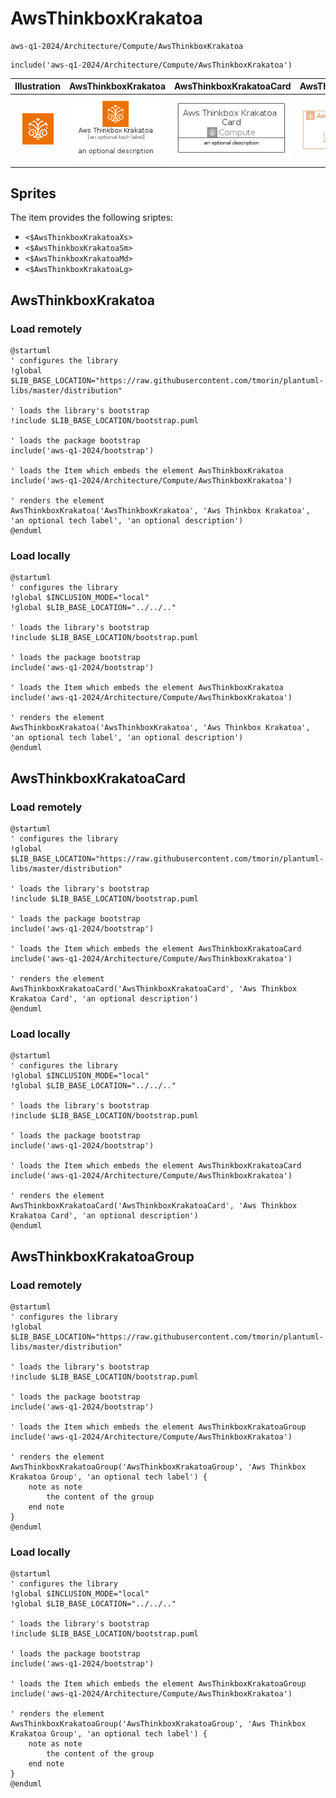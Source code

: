 # AwsThinkboxKrakatoa


```text
aws-q1-2024/Architecture/Compute/AwsThinkboxKrakatoa
```

```text
include('aws-q1-2024/Architecture/Compute/AwsThinkboxKrakatoa')
```



| Illustration | AwsThinkboxKrakatoa | AwsThinkboxKrakatoaCard | AwsThinkboxKrakatoaGroup |
| :---: | :---: | :---: | :---: |
| ![illustration for Illustration](../../../aws-q1-2024/Architecture/Compute/AwsThinkboxKrakatoa.png) | ![illustration for AwsThinkboxKrakatoa](../../../aws-q1-2024/Architecture/Compute/AwsThinkboxKrakatoa.Local.png) | ![illustration for AwsThinkboxKrakatoaCard](../../../aws-q1-2024/Architecture/Compute/AwsThinkboxKrakatoaCard.Local.png) | ![illustration for AwsThinkboxKrakatoaGroup](../../../aws-q1-2024/Architecture/Compute/AwsThinkboxKrakatoaGroup.Local.png) |



## Sprites
The item provides the following sriptes:

- `<$AwsThinkboxKrakatoaXs>`
- `<$AwsThinkboxKrakatoaSm>`
- `<$AwsThinkboxKrakatoaMd>`
- `<$AwsThinkboxKrakatoaLg>`





## AwsThinkboxKrakatoa

### Load remotely
```plantuml
@startuml
' configures the library
!global $LIB_BASE_LOCATION="https://raw.githubusercontent.com/tmorin/plantuml-libs/master/distribution"

' loads the library's bootstrap
!include $LIB_BASE_LOCATION/bootstrap.puml

' loads the package bootstrap
include('aws-q1-2024/bootstrap')

' loads the Item which embeds the element AwsThinkboxKrakatoa
include('aws-q1-2024/Architecture/Compute/AwsThinkboxKrakatoa')

' renders the element
AwsThinkboxKrakatoa('AwsThinkboxKrakatoa', 'Aws Thinkbox Krakatoa', 'an optional tech label', 'an optional description')
@enduml
```

### Load locally
```plantuml
@startuml
' configures the library
!global $INCLUSION_MODE="local"
!global $LIB_BASE_LOCATION="../../.."

' loads the library's bootstrap
!include $LIB_BASE_LOCATION/bootstrap.puml

' loads the package bootstrap
include('aws-q1-2024/bootstrap')

' loads the Item which embeds the element AwsThinkboxKrakatoa
include('aws-q1-2024/Architecture/Compute/AwsThinkboxKrakatoa')

' renders the element
AwsThinkboxKrakatoa('AwsThinkboxKrakatoa', 'Aws Thinkbox Krakatoa', 'an optional tech label', 'an optional description')
@enduml
```

## AwsThinkboxKrakatoaCard

### Load remotely
```plantuml
@startuml
' configures the library
!global $LIB_BASE_LOCATION="https://raw.githubusercontent.com/tmorin/plantuml-libs/master/distribution"

' loads the library's bootstrap
!include $LIB_BASE_LOCATION/bootstrap.puml

' loads the package bootstrap
include('aws-q1-2024/bootstrap')

' loads the Item which embeds the element AwsThinkboxKrakatoaCard
include('aws-q1-2024/Architecture/Compute/AwsThinkboxKrakatoa')

' renders the element
AwsThinkboxKrakatoaCard('AwsThinkboxKrakatoaCard', 'Aws Thinkbox Krakatoa Card', 'an optional description')
@enduml
```

### Load locally
```plantuml
@startuml
' configures the library
!global $INCLUSION_MODE="local"
!global $LIB_BASE_LOCATION="../../.."

' loads the library's bootstrap
!include $LIB_BASE_LOCATION/bootstrap.puml

' loads the package bootstrap
include('aws-q1-2024/bootstrap')

' loads the Item which embeds the element AwsThinkboxKrakatoaCard
include('aws-q1-2024/Architecture/Compute/AwsThinkboxKrakatoa')

' renders the element
AwsThinkboxKrakatoaCard('AwsThinkboxKrakatoaCard', 'Aws Thinkbox Krakatoa Card', 'an optional description')
@enduml
```

## AwsThinkboxKrakatoaGroup

### Load remotely
```plantuml
@startuml
' configures the library
!global $LIB_BASE_LOCATION="https://raw.githubusercontent.com/tmorin/plantuml-libs/master/distribution"

' loads the library's bootstrap
!include $LIB_BASE_LOCATION/bootstrap.puml

' loads the package bootstrap
include('aws-q1-2024/bootstrap')

' loads the Item which embeds the element AwsThinkboxKrakatoaGroup
include('aws-q1-2024/Architecture/Compute/AwsThinkboxKrakatoa')

' renders the element
AwsThinkboxKrakatoaGroup('AwsThinkboxKrakatoaGroup', 'Aws Thinkbox Krakatoa Group', 'an optional tech label') {
    note as note
        the content of the group
    end note
}
@enduml
```

### Load locally
```plantuml
@startuml
' configures the library
!global $INCLUSION_MODE="local"
!global $LIB_BASE_LOCATION="../../.."

' loads the library's bootstrap
!include $LIB_BASE_LOCATION/bootstrap.puml

' loads the package bootstrap
include('aws-q1-2024/bootstrap')

' loads the Item which embeds the element AwsThinkboxKrakatoaGroup
include('aws-q1-2024/Architecture/Compute/AwsThinkboxKrakatoa')

' renders the element
AwsThinkboxKrakatoaGroup('AwsThinkboxKrakatoaGroup', 'Aws Thinkbox Krakatoa Group', 'an optional tech label') {
    note as note
        the content of the group
    end note
}
@enduml
```

